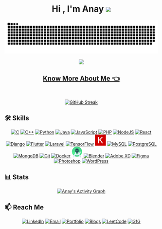 <h1 align="center">Hi , I'm Anay <img src="https://media.giphy.com/media/hvRJCLFzcasrR4ia7z/giphy.gif" width="35"></h1>
<!-- <p align="center">
<a href="https://git.io/typing-svg"><img src="https://readme-typing-svg.demolab.com?font=Poppins&pause=1000&center=true&vCenter=true&random=false&width=435&lines=CSE+Undergrad'25;Full-Stack+Dev;AI-ML;Design" alt="Typing SVG" /></a>
</p> -->

<div align="center">
  <picture>
    <source media="(prefers-color-scheme: dark)" srcset="https://raw.githubusercontent.com/platane/snk/output/github-contribution-grid-snake-dark.svg" />
    <source media="(prefers-color-scheme: light)" srcset="https://raw.githubusercontent.com/platane/snk/output/github-contribution-grid-snake.svg" />
    <img alt="github contribution grid snake animation" src="https://raw.githubusercontent.com/platane/snk/output/github-contribution-grid-snake.svg" />
  </picture>
</div>
<br>
<div align="center">
  <a href="https://github.com/anayy09" class="waves-effect waves-light btn">
    <img src="https://komarev.com/ghpvc/?username=anayy09&color=blue&style=for-the-badge" />
  </a>
</div>
<div align="center">
  <h2><a href="https://anaysinhal.me" target="_blank">Know More About Me 👈</a></h2>
</div>
<br>
<p align="center">
  <a href="https://git.io/streak-stats"><img src="https://github-readme-streak-stats.herokuapp.com?user=anayy09&theme=github-dark-blue&hide_border=true" alt="GitHub Streak" /></a>
</p>
<!-- <p align="center">
  <a href="https://github.com/anayy09" target="_blank" style="display: inline-block; vertical-align: top;">
    <img align="center" src="https://github-readme-stats.vercel.app/api?username=anayy09&&theme=github_dark&&hide_border=true" alt="anayy09" style="height: 200px;"/>
  </a>
  <a href="https://github.com/anayy09" target="_blank" style="display: inline-block; vertical-align: top;">
    <img src="https://github-readme-stats.vercel.app/api/top-langs?username=anayy09&&theme=github_dark&&hide_border=true&&layout=compact" alt="anayy09" style="height: 200px;"/>
  </a>
</p> -->


## 🛠️ Skills

<div align="center">
<p>
  <a href="https://docs.microsoft.com/en-us/cpp/?view=msvc-170" target="_blank" rel="noreferrer"><img src="https://raw.githubusercontent.com/danielcranney/readme-generator/main/public/icons/skills/c-colored.svg" width="36" height="36" alt="C" /></a>
  <a href="https://docs.microsoft.com/en-us/cpp/?view=msvc-170" target="_blank" rel="noreferrer"><img src="https://raw.githubusercontent.com/danielcranney/readme-generator/main/public/icons/skills/cplusplus-colored.svg" width="36" height="36" alt="C++" /></a>
  <a href="https://www.python.org/" target="_blank" rel="noreferrer"><img src="https://raw.githubusercontent.com/danielcranney/readme-generator/main/public/icons/skills/python-colored.svg" width="36" height="36" alt="Python" /></a>
  <a href="https://www.oracle.com/java/" target="_blank" rel="noreferrer"><img src="https://raw.githubusercontent.com/danielcranney/readme-generator/main/public/icons/skills/java-colored.svg" width="36" height="36" alt="Java" /></a>
  <a href="https://developer.mozilla.org/en-US/docs/Web/JavaScript" target="_blank" rel="noreferrer"><img src="https://raw.githubusercontent.com/danielcranney/readme-generator/main/public/icons/skills/javascript-colored.svg" width="36" height="36" alt="JavaScript" /></a>
  <a href="https://www.php.net/" target="_blank" rel="noreferrer"><img src="https://raw.githubusercontent.com/danielcranney/readme-generator/main/public/icons/skills/php-colored.svg" width="36" height="36" alt="PHP" /></a>
  <a href="https://nodejs.org/en/" target="_blank" rel="noreferrer"><img src="https://raw.githubusercontent.com/danielcranney/readme-generator/main/public/icons/skills/nodejs-colored.svg" width="36" height="36" alt="NodeJS" /></a>
  <a href="https://reactjs.org/" target="_blank" rel="noreferrer"><img src="https://raw.githubusercontent.com/danielcranney/readme-generator/main/public/icons/skills/react-colored.svg" width="36" height="36" alt="React" /></a>
  <a href="https://www.djangoproject.com/" target="_blank" rel="noreferrer"><img src="https://raw.githubusercontent.com/danielcranney/readme-generator/main/public/icons/skills/django-colored.svg" width="36" height="36" alt="Django" /></a>
  <a href="https://flutter.dev/" target="_blank" rel="noreferrer"><img src="https://raw.githubusercontent.com/danielcranney/readme-generator/main/public/icons/skills/flutter-colored.svg" width="36" height="36" alt="Flutter" /></a>
  <a href="https://laravel.com/" target="_blank" rel="noreferrer"><img src="https://raw.githubusercontent.com/danielcranney/readme-generator/main/public/icons/skills/laravel-colored.svg" width="36" height="36" alt="Laravel" /></a>
  <a href="https://www.tensorflow.org/" target="_blank" rel="noreferrer"><img src="https://raw.githubusercontent.com/danielcranney/readme-generator/main/public/icons/skills/tensorflow-colored.svg" width="36" height="36" alt="TensorFlow" /></a>
  <a href="https://keras.io/" target="_blank" rel="noreferrer"><img src="https://raw.githubusercontent.com/github/explore/cf9a84017e3cdd93aeb635d9b85379ba67d62031/topics/keras/keras.png" width="36" height="36" alt="Keras" /></a>
  <a href="https://www.mysql.com/" target="_blank" rel="noreferrer"><img src="https://raw.githubusercontent.com/danielcranney/readme-generator/main/public/icons/skills/mysql-colored.svg" width="36" height="36" alt="MySQL" /></a>
  <a href="https://www.postgresql.org/" target="_blank" rel="noreferrer"><img src="https://raw.githubusercontent.com/danielcranney/readme-generator/main/public/icons/skills/postgresql-colored.svg" width="36" height="36" alt="PostgreSQL" /></a>
  <a href="https://www.mongodb.com/" target="_blank" rel="noreferrer"><img src="https://raw.githubusercontent.com/danielcranney/readme-generator/main/public/icons/skills/mongodb-colored.svg" width="36" height="36" alt="MongoDB" /></a>
  <a href="https://git-scm.com/" target="_blank" rel="noreferrer"><img src="https://raw.githubusercontent.com/danielcranney/readme-generator/main/public/icons/skills/git-colored.svg" width="36" height="36" alt="Git" /></a>
  <a href="https://www.docker.com/" target="_blank" rel="noreferrer"><img src="https://raw.githubusercontent.com/danielcranney/readme-generator/main/public/icons/skills/docker-colored.svg" width="36" height="36" alt="Docker" /></a>
  <a href="https://developer.android.com/studio" target="_blank" rel="noreferrer"><img src="https://raw.githubusercontent.com/github/explore/44926f43f6a0d183b5965bebd1e77069ab00c26a/topics/android-studio/android-studio.png" width="36" height="36" alt="Android Studio" /></a>
  <a href="https://www.blender.org/" target="_blank" rel="noreferrer"><img src="https://raw.githubusercontent.com/danielcranney/readme-generator/main/public/icons/skills/blender-colored.svg" width="36" height="36" alt="Blender" /></a>
  <a href="https://www.adobe.com/uk/products/xd.html" target="_blank" rel="noreferrer"><img src="https://raw.githubusercontent.com/danielcranney/readme-generator/main/public/icons/skills/xd-colored-dark.svg" width="36" height="36" alt="Adobe XD" /></a>
  <a href="https://www.figma.com/" target="_blank" rel="noreferrer"><img src="https://raw.githubusercontent.com/danielcranney/readme-generator/main/public/icons/skills/figma-colored.svg" width="36" height="36" alt="Figma" /></a>
  <a href="https://www.adobe.com/uk/products/photoshop.html" target="_blank" rel="noreferrer"><img src="https://raw.githubusercontent.com/danielcranney/readme-generator/main/public/icons/skills/photoshop-colored.svg" width="36" height="36" alt="Photoshop" /></a>
  <a href="https://wordpress.org/" target="_blank" rel="noreferrer"><img src="https://raw.githubusercontent.com/danielcranney/readme-generator/main/public/icons/skills/wordpress-colored.svg" width="36" height="36" alt="WordPress" /></a>
</p>
</div>

## 📊 Stats

<p align="center">
  <a href="https://github.com/anayy09"><img alt="Anay's Activity Graph" src="https://github-readme-activity-graph.vercel.app/graph?username=anayy09&bg_color=000000&color=1f6feb&line=1f6feb&point=fefefe&area=true&hide_border=true&custom_title=Anay's%20Contribution%20Graph" style="height: 300px;"/></a>
</p>

## 📫 Reach Me
<div align="center">
  <p>
    <a href="https://www.linkedin.com/in/anaysinhal" target="_blank"><img alt="LinkedIn" src="https://img.shields.io/badge/linkedin-%230077B5.svg?&style=for-the-badge&logo=linkedin&logoColor=white" /></a>
    <a href="mailto:anaysinhal.edu@gmail.com" target="_blank"><img alt="Email" src="https://img.shields.io/badge/email-D14836?style=for-the-badge&logo=gmail&logoColor=white" /></a>
    <a href="https://www.anaysinhal.me" target="_blank"><img alt="Portfolio" src="https://img.shields.io/badge/website-000000?style=for-the-badge&logo=About.me&logoColor=white" /></a>
    <a href="https://www.codecanvas.tech" target="_blank"><img alt="Blogs" src="https://img.shields.io/badge/codecanvas.tech-0088CC?style=for-the-badge&logo=codecanvas&logoColor=white" /></a>
    <a href="https://leetcode.com/anay09" target="_blank"><img alt="LeetCode" src="https://img.shields.io/badge/LeetCode-FFA116?style=for-the-badge&logo=leetcode&logoColor=black" /></a>
    <a href="https://auth.geeksforgeeks.org/user/anay09" target="_blank"><img alt="GfG" src="https://img.shields.io/badge/GeeksforGeeks-0F9D58?style=for-the-badge&logo=geeksforgeeks&logoColor=white" /></a>
  </p>
</div>
